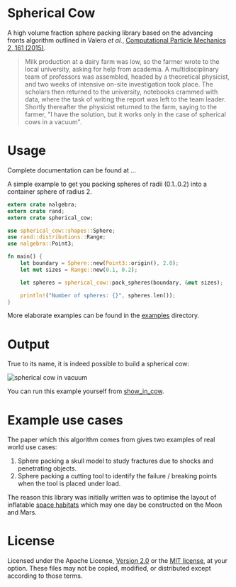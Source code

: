 # Spherical Cow

A high volume fraction sphere packing library based on the advancing fronts algorithm outlined in Valera *et al.*, [Computational Particle Mechanics 2, 161 (2015)](https://doi.org/10.1007/s40571-015-0045-8).

> Milk production at a dairy farm was low, so the farmer wrote to the local university, asking for help from academia.
> A multidisciplinary team of professors was assembled, headed by a theoretical physicist, and two weeks of intensive on-site investigation took place.
> The scholars then returned to the university, notebooks crammed with data, where the task of writing the report was left to the team leader.
> Shortly thereafter the physicist returned to the farm, saying to the farmer, "I have the solution, but it works only in the case of spherical cows in a vacuum".

# Usage

Complete documentation can be found at ...

A simple example to get you packing spheres of radii (0.1..0.2) into a container sphere of radius 2.
```rust
extern crate nalgebra;
extern crate rand;
extern crate spherical_cow;

use spherical_cow::shapes::Sphere;
use rand::distributions::Range;
use nalgebra::Point3;

fn main() {
    let boundary = Sphere::new(Point3::origin(), 2.0);
    let mut sizes = Range::new(0.1, 0.2);

    let spheres = spherical_cow::pack_spheres(boundary, &mut sizes);

    println!("Number of spheres: {}", spheres.len());
}
```

More elaborate examples can be found in the [examples](examples/) directory.

# Output

True to its name, it is indeed possible to build a spherical cow:

![spherical cow in vacuum](https://github.com/Libbum/spherical-cow/blob/master/examples/objects/cow_output.jpg?raw=true)

You can run this example yourself from [show_in_cow](examples/show_in_cow.rs).

# Example use cases

The paper which this algorithm comes from gives two examples of real world use cases:

1. Sphere packing a skull model to study fractures due to shocks and penetrating objects.
2. Sphere packing a cutting tool to identify the failure / breaking points when the tool is placed under load.

The reason this library was initially written was to optimise the layout of inflatable [space habitats](https://github.com/Libbum/space-habitats) which may one day be constructed on the Moon and Mars.

# License

Licensed under the Apache License, [Version 2.0](http://www.apache.org/licenses/LICENSE-2.0) or the [MIT license](http://opensource.org/licenses/MIT), at your option.
These files may not be copied, modified, or distributed except according to those terms.
